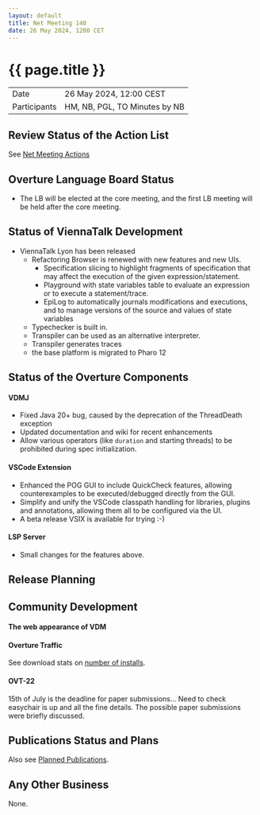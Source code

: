 ```yaml
---
layout: default
title: Net Meeting 140
date: 26 May 2024, 1200 CET
---
```


<script src="https://code.jquery.com/jquery-1.11.1.min.js">
</script>
<script src="/javascripts/edit.js"></script>
<script>setEditButonNm();</script>

# {{ page.title }}

|||
|---|---|
| Date | 26 May 2024, 12:00 CEST |
| Participants | HM, NB, PGL, TO Minutes by NB |


## Review Status of the Action List

See [Net Meeting Actions](https://github.com/overturetool/overturetool.github.io/issues?q=is%3Aopen+is%3Aissue+label%3A%22action+net-meeting%22)


## Overture Language Board Status

* The LB will be elected at the core meeting, and the first LB meeting will be held after the core meeting.

## Status of ViennaTalk Development

* ViennaTalk Lyon has been released
  - Refactoring Browser is renewed with new features and new UIs.
    - Specification slicing to highlight fragments of specification that may affect the execution of the given expression/statement.
    - Playground with state variables table to evaluate an expression or to execute a statement/trace.
    - EpiLog to automatically journals modifications and executions, and to manage versions of the source and values of state variables 
  - Typechecker is built in.
  - Transpiler can be used as an alternative interpreter.
  - Transpiler generates traces
  - the base platform is migrated to Pharo 12

##  Status of the Overture Components

#### VDMJ

* Fixed Java 20+ bug, caused by the deprecation of the ThreadDeath exception
* Updated documentation and wiki for recent enhancements
* Allow various operators (like `duration` and starting threads) to be prohibited during spec initialization.

#### VSCode Extension

* Enhanced the POG GUI to include QuickCheck features, allowing counterexamples to be executed/debugged directly from the GUI.
* Simplify and unify the VSCode classpath handling for libraries, plugins and annotations, allowing them all to be configured via the UI.
* A beta release VSIX is available for trying :-)

#### LSP Server
* Small changes for the features above.

##  Release Planning

##  Community Development

#### The web appearance of VDM 

#### Overture Traffic

See download stats on [number of installs](https://marketplace.visualstudio.com/items?itemName=overturetool.vdm-vscode).

#### OVT-22 

15th  of July is the deadline for paper submissions...
Need to check easychair is up and all the fine details.
The possible paper submissions were briefly discussed.

##  Publications Status and Plans

Also see [Planned Publications](https://www.overturetool.org/publications/PlannedPublications.html).

##  Any Other Business

None.



<div id="edit_page_div"></div>

